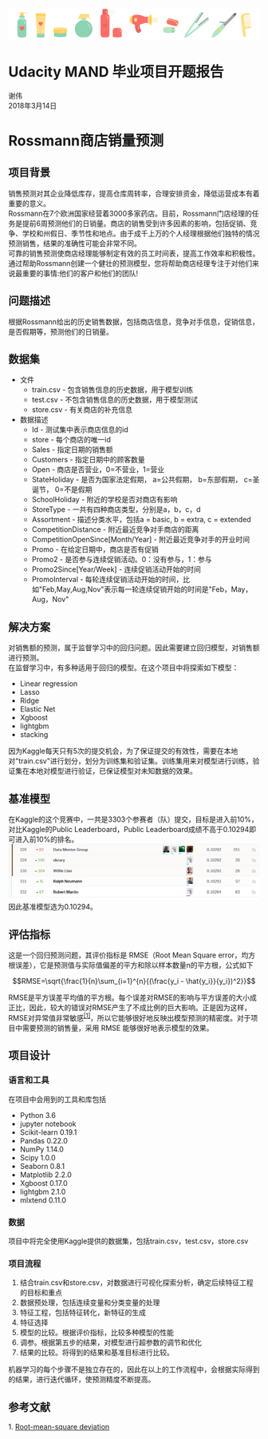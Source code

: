 ![title](./rossmann_banner2.png)
# Udacity MAND 毕业项目开题报告

谢伟<br>
2018年3月14日

# Rossmann商店销量预测

## **项目背景**
销售预测对其企业降低库存，提高仓库周转率，合理安排资金，降低运营成本有着重要的意义。<br>
Rossmann在7个欧洲国家经营着3000多家药店。目前，Rossmann门店经理的任务是提前6周预测他们的日销量。商店的销售受到许多因素的影响，包括促销、竞争、学校和州假日、季节性和地点。由于成千上万的个人经理根据他们独特的情况预测销售，结果的准确性可能会非常不同。<br>
可靠的销售预测使商店经理能够制定有效的员工时间表，提高工作效率和积极性。通过帮助Rossmann创建一个健壮的预测模型，您将帮助商店经理专注于对他们来说最重要的事情:他们的客户和他们的团队!

## **问题描述**
根据Rossmann给出的历史销售数据，包括商店信息，竞争对手信息，促销信息，是否假期等，预测他们的日销量。
## **数据集**
* 文件<br>
    - train.csv - 包含销售信息的历史数据，用于模型训练<br>
    - test.csv - 不包含销售信息的历史数据，用于模型测试<br>
    - store.csv - 有关商店的补充信息
* 数据描述
    - Id - 测试集中表示商店信息的id
    - store - 每个商店的唯一id
    - Sales - 指定日期的销售额
    - Customers - 指定日期中的顾客数量
    - Open - 商店是否营业，0=不营业，1=营业
    - StateHoliday - 是否为国家法定假期， a=公共假期， b=东部假期， c=圣诞节， 0=不是假期
    - SchoolHoliday - 附近的学校是否对商店有影响
    - StoreType - 一共有四种商店类型，分别是a，b，c，d
    - Assortment - 描述分类水平，包括a = basic, b = extra, c = extended
    - CompetitionDistance - 附近最近竞争对手商店的距离
    - CompetitionOpenSince[Month/Year] - 附近最近竞争对手的开业时间
    - Promo - 在给定日期中，商店是否有促销
    - Promo2 - 是否参与连续促销活动。0：没有参与，1：参与
    - Promo2Since[Year/Week] - 连续促销活动开始的时间
    - PromoInterval - 每轮连续促销活动开始的时间，比如"Feb,May,Aug,Nov"表示每一轮连续促销开始的时间是"Feb，May，Aug，Nov"

## **解决方案**
对销售额的预测，属于监督学习中的回归问题。因此需要建立回归模型，对销售额进行预测。<br>
在监督学习中，有多种适用于回归的模型。在这个项目中将探索如下模型：
* Linear regression
* Lasso
* Ridge
* Elastic Net
* Xgboost
* lightgbm
* stacking

因为Kaggle每天只有5次的提交机会，为了保证提交的有效性，需要在本地对"train.csv"进行划分，划分为训练集和验证集。训练集用来对模型进行训练，验证集在本地对模型进行验证，已保证模型对未知数据的效果。
## **基准模型**
在Kaggle的这个竞赛中，一共是3303个参赛者（队）提交，目标是进入前10%，对比Kaggle的Public Leaderboard，Public Leaderboard成绩不高于0.10294即可进入前10%的排名。
![benchmark](./benchmark.png)
因此基准模型选为0.10294。
## **评估指标**
这是一个回归预测问题，其评价指标是 RMSE（Root Mean Square error，均方根误差），它是预测值与实际值偏差的平方和除以样本数量n的平方根，公式如下

$$RMSE=\sqrt{\frac{1}{n}\sum_{i=1}^{n}{(\frac{y_i - \hat{y_i}}{y_i})^2}}$$

RMSE是平方误差平均值的平方根。每个误差对RMSE的影响与平方误差的大小成正比，因此，较大的错误对RMSE产生了不成比例的巨大影响。正是因为这样，RMSE对异常值非常敏感<sup>[[1]](#1)</sup>，所以它能够很好地反映出模型预测的精密度。对于项目中需要预测的销售量，采用 RMSE 能够很好地表示模型的效果。
## **项目设计**
### 语言和工具
在项目中会用到的工具和库包括
* Python 3.6
* jupyter notebook
* Scikit-learn 0.19.1
* Pandas 0.22.0
* NumPy 1.14.0
* Scipy 1.0.0
* Seaborn 0.8.1
* Matplotlib 2.2.0
* Xgboost 0.17.0
* lightgbm 2.1.0
* mlxtend 0.11.0
### **数据**
项目中将完全使用Kaggle提供的数据集，包括train.csv，test.csv，store.csv
### **项目流程**
1. 结合train.csv和store.csv，对数据进行可视化探索分析，确定后续特征工程的目标和重点
2. 数据预处理，包括连续变量和分类变量的处理
3. 特征工程，包括特征转化，新特征的生成
4. 特征选择
5. 模型的比较。根据评价指标，比较多种模型的性能
6. 调参。根据第五步的结果，对模型进行超参数的调节和优化
7. 结果的比较。将得到的结果和基准目标进行比较。

机器学习的每个步骤不是独立存在的，因此在以上的工作流程中，会根据实际得到的结果，进行迭代循环，使预测精度不断提高。

## **参考文献**
<span id="1">1.  [Root-mean-square deviation](https://en.wikipedia.org/wiki/Root-mean-square_deviation)</span>

